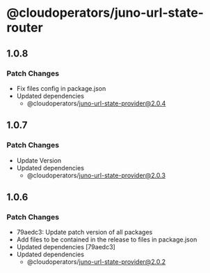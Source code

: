 # @cloudoperators/juno-url-state-router

## 1.0.8

### Patch Changes

- Fix files config in package.json
- Updated dependencies
  - @cloudoperators/juno-url-state-provider@2.0.4

## 1.0.7

### Patch Changes

- Update Version
- Updated dependencies
  - @cloudoperators/juno-url-state-provider@2.0.3

## 1.0.6

### Patch Changes

- 79aedc3: Update patch version of all packages
- Add files to be contained in the release to files in package.json
- Updated dependencies [79aedc3]
- Updated dependencies
  - @cloudoperators/juno-url-state-provider@2.0.2

